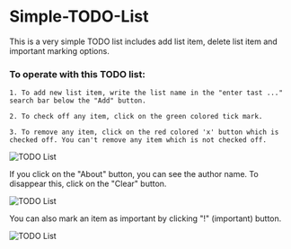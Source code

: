 # Simple-TODO-List
This is a very simple TODO list includes add list item, delete list item and important marking options.

### To operate with this TODO list:

    1. To add new list item, write the list name in the "enter tast ..." search bar below the "Add" button.
    
    2. To check off any item, click on the green colored tick mark.

    3. To remove any item, click on the red colored 'x' button which is checked off. You can't remove any item which is not checked off.

![TODO List](https://d3c33hcgiwev3.cloudfront.net/imageAssetProxy.v1/-WrTbAAPSSaq02wAD7kmuQ_571ba4526ade4408bdcef4cd0406728e_todoList1and2.png?expiry=1687219200000&hmac=JNU1S2fdvIIgFfeMZGN0hwDHMn_UI3TDBDio2kHX3NE)

If you click on the "About" button, you can see the author name. To disappear this, click on the "Clear" button.

![TODO List](https://d3c33hcgiwev3.cloudfront.net/imageAssetProxy.v1/4CSBUFEhTHGkgVBRIfxxkw_9c640188815f46d59250dbfa4360c21b_todoListWithAuthorFixed.png?expiry=1687219200000&hmac=xCY3JV7ZvHcyL0J-KCt417uP9_CRUC89Pcej3zhajs4)

You can also mark an item as important by clicking "!" (important) button.

![TODO List](https://d3c33hcgiwev3.cloudfront.net/imageAssetProxy.v1/PowYUC0aRtyMGFAtGpbcgg_61076d8ff0004436a88e8fdb1657efbd_todoListImportantButtonBlueClickedFinished.png?expiry=1687219200000&hmac=vJp9HLxCDomO0RYdSoT2XwO4u_Uq1GQvvta9ualLqLk)
